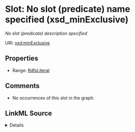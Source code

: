 

# Slot: No slot (predicate) name specified (xsd_minExclusive)


_No slot (predicate) description specified_







URI: [xsd:minExclusive](http://www.w3.org/2001/XMLSchema#minExclusive)



<!-- no inheritance hierarchy -->








## Properties

* Range: [RdfsLiteral](../classes/RdfsLiteral.md)





## Comments

* No occurrences of this slot in the graph.



## LinkML Source

<details>

```yaml
name: xsd_minExclusive
description: No slot (predicate) description specified
title: No slot (predicate) name specified
comments:
- No occurrences of this slot in the graph.
from_schema: fio-kg
rank: 1000
slot_uri: xsd:minExclusive
alias: xsd_minExclusive
range: rdfs_Literal

```
</details>